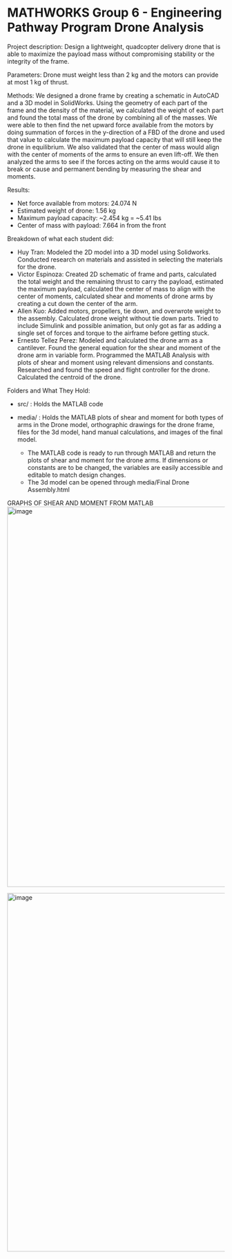 ﻿# MATHWORKS Group 6 - Engineering Pathway Program Drone Analysis

Project description: Design a lightweight, quadcopter delivery drone that is able to maximize the payload mass without compromising stability or the integrity of the frame.

Parameters: Drone must weight less than 2 kg and the motors can provide at most 1 kg of thrust.

Methods: We designed a drone frame by creating a schematic in AutoCAD and a 3D model in SolidWorks. Using the geometry of each part of the frame and the density of the material, we calculated the weight of each part and found the total mass of the drone by combining all of the masses. We were able to then find the net upward force available from the motors by doing summation of forces in the y-direction of a FBD of the drone and used that value to calculate the maximum payload capacity that will still keep the drone in equilibrium. We also validated that the center of mass would align with the center of moments of the arms to ensure an even lift-off. We then analyzed the arms to see if the forces acting on the arms would cause it to break or cause and permanent bending by measuring the shear and moments.

Results:
- Net force available from motors: 24.074 N
- Estimated weight of drone: 1.56 kg
- Maximum payload capacity: ~2.454 kg = ~5.41 lbs
- Center of mass with payload: 7.664 in from the front

Breakdown of what each student did:
- Huy Tran: Modeled the 2D model into a 3D model using Solidworks. Conducted research on materials and assisted in selecting the materials for the drone.
- Victor Espinoza: Created 2D schematic of frame and parts, calculated the total weight and the remaining thrust to carry the payload, estimated the maximum payload, calculated the center of mass to align with the center of moments, calculated shear and moments of drone arms by creating a cut down the center of the arm.
- Allen Kuo: Added motors, propellers, tie down, and overwrote weight to the assembly. Calculated drone weight without tie down parts. Tried to include Simulink and possible animation, but only got as far as adding a single set of forces and torque to the airframe before getting stuck.
- Ernesto Tellez Perez: Modeled and calculated the drone arm as a cantilever. Found the general equation for the shear and moment of the drone arm in variable form. Programmed the MATLAB Analysis with plots of shear and moment using relevant dimensions and constants. Researched and found the speed and flight controller for the drone. Calculated the centroid of the drone.

Folders and What They Hold: 
- src/ : Holds the MATLAB code 
- media/ : Holds the MATLAB plots of shear and moment for both types of arms in the Drone model, orthographic drawings for the drone frame, files for the 3d model, hand manual calculations, and images of the final model.

  - The MATLAB code is ready to run through MATLAB and return the plots of shear and moment for the drone arms. If dimensions or constants are to be changed, the variables are easily accessible and editable to match design changes.
  - The 3d model can be opened through media/Final Drone Assembly.html

GRAPHS OF SHEAR AND MOMENT FROM MATLAB
<img width="739" height="879" alt="image" src="https://github.com/user-attachments/assets/900ddc46-be77-4ccf-a7d7-7a2bf89f56c8" />

<img width="630" height="829" alt="image" src="https://github.com/user-attachments/assets/7b4505ed-9b90-4d96-8283-324138567847" />


